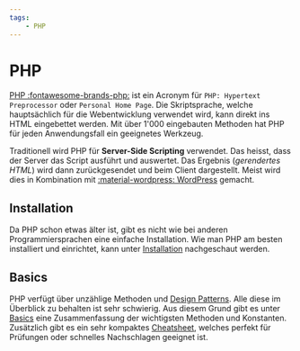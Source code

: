 ```yaml
---
tags:
    - PHP
---
```


# PHP

[PHP :fontawesome-brands-php:](https://www.php.net/manual/en/intro-whatis.php) ist ein Acronym für `PHP: Hypertext Preprocessor` oder `Personal Home Page`. Die Skriptsprache, welche hauptsächlich für die Webentwicklung verwendet wird, kann direkt ins HTML eingebettet werden. Mit über 1'000 eingebauten Methoden hat PHP für jeden Anwendungsfall ein geeignetes Werkzeug.

Traditionell wird PHP für **Server-Side Scripting** verwendet. Das heisst, dass der Server das Script ausführt und auswertet. Das Ergebnis (_gerendertes HTML_) wird dann zurückgesendet und beim Client dargestellt. Meist wird dies in Kombination mit [:material-wordpress: WordPress](https://wordpress.com/) gemacht.

## Installation

Da PHP schon etwas älter ist, gibt es nicht wie bei anderen Programmiersprachen eine einfache Installation. Wie man PHP am besten installiert und einrichtet, kann unter [Installation](Installation.md) nachgeschaut werden.

## Basics

PHP verfügt über unzählige Methoden und [Design Patterns](https://medium.com/codex/top-9-design-patterns-every-developer-should-know-about-c76df8d5643f). Alle diese im Überblick zu behalten ist sehr schwierig. Aus diesem Grund gibt es unter [Basics](Basics.md) eine Zusammenfassung der wichtigsten Methoden und Konstanten. Zusätzlich gibt es ein sehr kompaktes [Cheatsheet](Appendix/Cheatsheet.md), welches perfekt für Prüfungen oder schnelles Nachschlagen geeignet ist.
